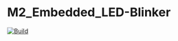 # M2_Embedded_LED-Blinker

[![Build](https://github.com/lokesh4309/M2_Embedded_LED-Blinker/actions/workflows/compile.yml/badge.svg)](https://github.com/lokesh4309/M2_Embedded_LED-Blinker/actions/workflows/compile.yml)

